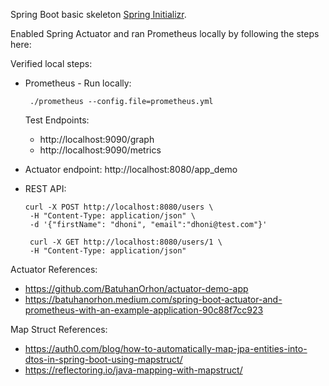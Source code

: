 

Spring Boot basic skeleton [Spring Initializr](https://start.spring.io/#!type=gradle-project&language=java&platformVersion=3.2.4&packaging=jar&jvmVersion=17&groupId=com.sample&artifactId=app-features&name=app-features&description=Spring%20boot%20project%20to%20try%20different%20features&packageName=com.sample.app-features&dependencies=actuator,prometheus,web).

Enabled Spring Actuator and ran Prometheus locally by following the steps here:

Verified local steps:
- Prometheus - Run locally:
  ```
   ./prometheus --config.file=prometheus.yml
  ```
  Test Endpoints:
  - http://localhost:9090/graph
  - http://localhost:9090/metrics
- Actuator endpoint: http://localhost:8080/app_demo

- REST API:
  ```
  curl -X POST http://localhost:8080/users \
   -H "Content-Type: application/json" \
   -d '{"firstName": "dhoni", "email":"dhoni@test.com"}'

   curl -X GET http://localhost:8080/users/1 \
   -H "Content-Type: application/json"
  ```

Actuator References:
- https://github.com/BatuhanOrhon/actuator-demo-app
- https://batuhanorhon.medium.com/spring-boot-actuator-and-prometheus-with-an-example-application-90c88f7cc923

Map Struct References:
- https://auth0.com/blog/how-to-automatically-map-jpa-entities-into-dtos-in-spring-boot-using-mapstruct/
- https://reflectoring.io/java-mapping-with-mapstruct/
